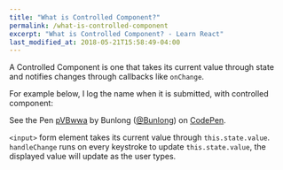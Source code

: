 ```yaml
---
title: "What is Controlled Component?"
permalink: /what-is-controlled-component
excerpt: "What is Controlled Component? - Learn React"
last_modified_at: 2018-05-21T15:58:49-04:00
---
```


A Controlled Component is one that takes its current value through state and notifies changes through callbacks like `onChange`.

For example below, I log the name when it is submitted, with controlled component:

<p data-height="265" data-theme-id="0" data-slug-hash="pVBwwa" data-default-tab="js,result" data-user="Bunlong" data-embed-version="2" data-pen-title="pVBwwa" class="codepen">See the Pen <a href="https://codepen.io/Bunlong/pen/pVBwwa/">pVBwwa</a> by Bunlong (<a href="https://codepen.io/Bunlong">@Bunlong</a>) on <a href="https://codepen.io">CodePen</a>.</p>
<script async src="https://static.codepen.io/assets/embed/ei.js"></script>

`<input>` form element takes its current value through `this.state.value`. `handleChange` runs on every keystroke to update `this.state.value`, the displayed value will update as the user types.
